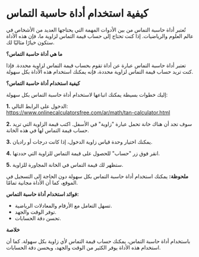 كيفية استخدام أداة حاسبة التماس
===============================

تُعتبر أداة حاسبة التماس من بين الأدوات المهمة التي يحتاجها العديد من الأشخاص في عالم العلوم والرياضيات. إذا كنت تحتاج إلى حساب قيمة التماس لزاوية ما، فإن هذه الأداة ستكون خيارًا مثاليًا لك.

**ما هي أداة حاسبة التماس؟**

تعتبر أداة حاسبة التماس عبارة عن أداة تقوم بحساب قيمة التماس لزاوية محددة. فإذا كنت تريد حساب قيمة التماس لزاوية محددة، فإنه يمكنك استخدام هذه الأداة بكل سهولة.

**كيفية استخدام أداة حاسبة التماس؟**

إليك خطوات بسيطة يمكنك اتباعها لاستخدام أداة حاسبة التماس بكل سهولة:

**1.** الدخول على الرابط التالي: <https://www.onlinecalculatorsfree.com/ar/math/tan-calculator.html>

**2.** سوف تجد أن هناك خانة تحمل عبارة "زاوية" في الأسفل. اكتب قيمة الزاوية التي تريد حساب قيمة التماس لها في هذه الخانة.

**3.** يمكنك اختيار وحدة قياس زاوية الدخول، إذا كانت درجات أو راديان.

**4.** انقر فوق زر "حساب" للحصول على قيمة التماس للزاوية التي حددتها.

**5.** ستظهر لك قيمة التماس في الخانة المجاورة للزاوية.

**ملحوظة:** يمكنك استخدام أداة حاسبة التماس بكل سهولة دون الحاجة إلى التسجيل في الموقع، كما أن الأداة مجانية تمامًا.

**فوائد استخدام أداة حاسبة التماس:**

- تسهل التعامل مع الأرقام والمعادلات الرياضية.
- توفر الوقت والجهد.
- تحسن دقة الحسابات.

**خلاصة**

باستخدام أداة حاسبة التماس، يمكنك حساب قيمة التماس لأي زاوية بكل سهولة. كما أن استخدام هذه الأداة يوفر الكثير من الوقت والجهد، ويحسن دقة الحسابات.